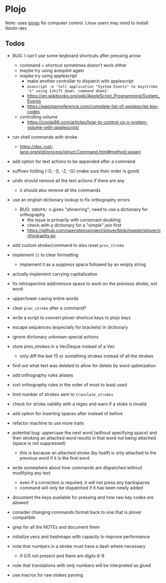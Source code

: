 # Plojo

Note: uses [enigo](https://crates.io/crates/enigo) for computer control. Linux
users may need to install libxdo-dev.

## Todos

- BUG: I can't use some keyboard shortcuts after pressing arrow
  - command + shortcut sometimes doesn't work either
  - maybe try using autopilot again
  - maybe try using applescript
    - make another controller to dispatch with applescript
    - `osascript -e 'tell application "System Events" to keystroke "v" using {shift down, command down}'`
    - https://en.wikibooks.org/wiki/AppleScript_Programming/System_Events
    - https://eastmanreference.com/complete-list-of-applescript-key-codes
  - controlling volume
    - https://coolaj86.com/articles/how-to-control-os-x-system-volume-with-applescript/

- run shell commands with stroke
  - https://doc.rust-lang.org/std/process/struct.Command.html#method.spawn
- add option for text actions to be appended after a command
- suffixes folding (-D, -S, -Z, -G) (make sure their order is good)
- undo should remove all the text actions if there are any
  - it should also remove all the commands

- use an english dictionary lookup to fix orthography errors
  - BUG: `SHEUFR/-G` gives "shiverring"; need to use a dictionary for orthography
    - the issue is primarily with consonant doubling
    - check with a dictionary for a "simple" join first
    - https://github.com/openstenoproject/plover/blob/master/plover/orthography.py
- add custom stroke/command to also reset `prev_stroke`
- implement `{}` to clear formatting
  - implement it as a suppress space followed by an empty string
- actually implement carrying capitalization
- fix retrospective add/remove space to work on the previous stroke, not word
- upper/lower casing entire words
- clear `prev_stroke` after a command?
- write a script to convert plover shortcut keys to plojo keys

- escape sequences (especially for brackets) in dictionary
- ignore dictionary unknown special actions
- store prev_strokes in a VecDeque instead of a Vec
  - only diff the last 15 or something strokes instead of all the strokes
- find out what text was deleted to allow for delete by word optimization
- add orthography rules aliases
- sort orthography rules in the order of most to least used
- limit number of strokes sent to `translate_strokes`
- check for stroke validity with a regex and warn if a stoke is invalid
- add option for inserting spaces after instead of before
- refactor machine to use more traits
- potential bug: uppercase the next word (without specifying space) and then
  stroking an attached word results in that word *not* being attached (space is
  not suppressed)
  - this is because an attached stroke (by itself) is only attached to the
    previous word if it is the first word
- write somewhere about how commands are dispatched without modifying any text
  - even if a correction is required, it will not press any backspaces
  - command will only be dispatched if it has been newly added
- document the keys available for pressing and how raw key codes are allowed
- consider changing commands format back to one that is plover compatible
- grep for all the NOTEs and document them
- initialize vecs and hashmaps with capacity to improve performance
- note that numbers in a stroke must have a dash where necessary
  - if 0/5 not present and there are digits 6-9
- note that translations with only numbers will be interpreted as glued
- use macros for raw stokes parsing
